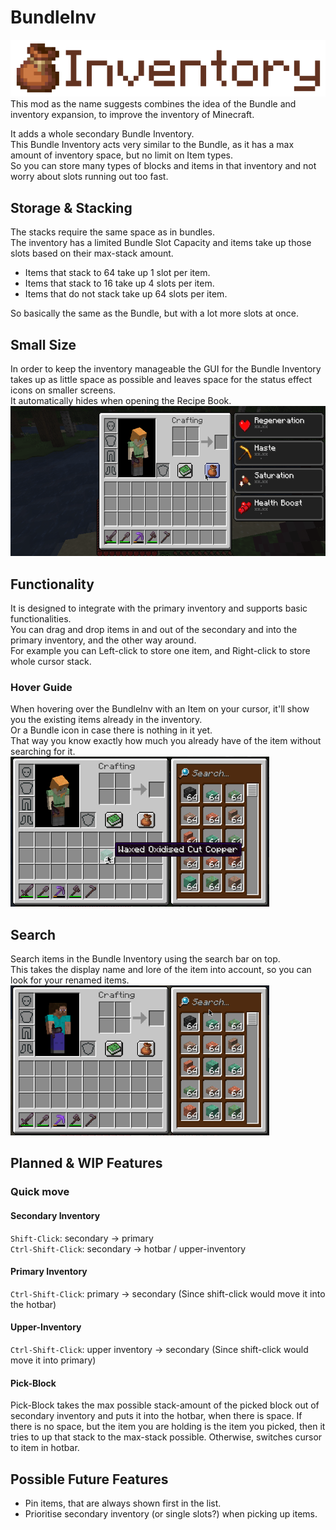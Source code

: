 # BundleInv
<div align="center">
  <img src="./docs/assets/bundleinv_title.png" width=512 alt="title">
</div>
This mod as the name suggests combines the idea of the Bundle and inventory expansion, to improve the inventory of Minecraft.

It adds a whole secondary Bundle Inventory.  
This Bundle Inventory acts very similar to the Bundle, as it has a max amount of inventory space, but no limit on Item types.  
So you can store many types of blocks and items in that inventory and not worry about slots running out too fast.

## Storage & Stacking
The stacks require the same space as in bundles.  
The inventory has a limited Bundle Slot Capacity and items take up those slots based on their max-stack amount.
* Items that stack to 64 take up 1 slot per item.
* Items that stack to 16 take up 4 slots per item.
* Items that do not stack take up 64 slots per item.

So basically the same as the Bundle, but with a lot more slots at once.

## Small Size
In order to keep the inventory manageable the GUI for the Bundle Inventory takes up as little space as possible and leaves space for the status effect icons on smaller screens.  
It automatically hides when opening the Recipe Book.  
<img src="./docs/assets/open_recipe_book_and_effects.gif" height=240>

## Functionality
It is designed to integrate with the primary inventory and supports basic functionalities.  
You can drag and drop items in and out of the secondary and into the primary inventory, and the other way around.  
For example you can Left-click to store one item, and Right-click to store whole cursor stack.

### Hover Guide
When hovering over the BundleInv with an Item on your cursor, it'll show you the existing items already in the inventory.    
Or a Bundle icon in case there is nothing in it yet.  
That way you know exactly how much you already have of the item without searching for it.  
<img src="./docs/assets/hover_guide.gif" height=240>

## Search
Search items in the Bundle Inventory using the search bar on top.  
This takes the display name and lore of the item into account, so you can look for your renamed items.
<img src="./docs/assets/search.gif" height=240>

## Planned & WIP Features

### Quick move
#### Secondary Inventory
`Shift-Click`: secondary -> primary  
`Ctrl-Shift-Click`: secondary -> hotbar / upper-inventory

#### Primary Inventory  
`Ctrl-Shift-Click`: primary -> secondary (Since shift-click would move it into the hotbar)

#### Upper-Inventory
`Ctrl-Shift-Click`: upper inventory -> secondary (Since shift-click would move it into primary)

#### Pick-Block
Pick-Block takes the max possible stack-amount of the picked block out of secondary inventory and puts it into the hotbar, when there is space.
If there is no space, but the item you are holding is the item you picked, then it tries to up that stack to the max-stack possible.
Otherwise, switches cursor to item in hotbar.

## Possible Future Features
- Pin items, that are always shown first in the list.
- Prioritise secondary inventory (or single slots?) when picking up items.